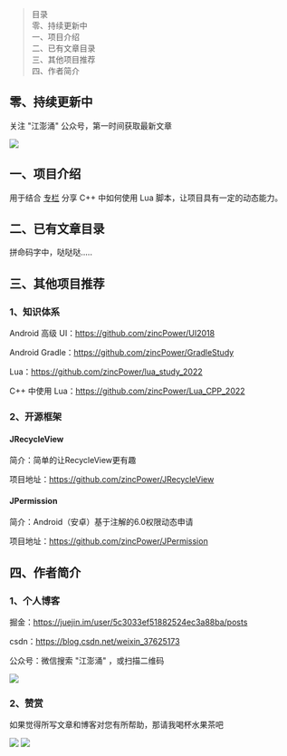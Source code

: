 > 目录<br/>
> 零、持续更新中<br/>
> 一、项目介绍<br/>
> 二、已有文章目录<br/>
> 三、其他项目推荐<br/>
> 四、作者简介<br/>

## 零、持续更新中

关注 "江澎涌" 公众号，第一时间获取最新文章

![](https://github.com/zincPower/Lua_CPP_2022/blob/main/imgs/公众号.png)

## 一、项目介绍

用于结合 [专栏](https://mp.weixin.qq.com/mp/appmsgalbum?__biz=Mzg2MzQ0MDA1OA==&action=getalbum&album_id=3071437744473948163#wechat_redirect
) 分享 C++ 中如何使用 Lua 脚本，让项目具有一定的动态能力。

## 二、已有文章目录

拼命码字中，哒哒哒.....

## 三、其他项目推荐

### 1、知识体系

Android 高级 UI：https://github.com/zincPower/UI2018

Android Gradle：https://github.com/zincPower/GradleStudy

Lua：https://github.com/zincPower/lua_study_2022

C++ 中使用 Lua：https://github.com/zincPower/Lua_CPP_2022

### 2、开源框架

#### JRecycleView

简介：简单的让RecycleView更有趣

项目地址：https://github.com/zincPower/JRecycleView

#### JPermission

简介：Android（安卓）基于注解的6.0权限动态申请

项目地址：https://github.com/zincPower/JPermission

## 四、作者简介

### 1、个人博客

掘金：https://juejin.im/user/5c3033ef51882524ec3a88ba/posts

csdn：https://blog.csdn.net/weixin_37625173

公众号：微信搜索 "江澎涌" ，或扫描二维码

![](https://github.com/zincPower/Lua_CPP_2022/blob/main/imgs/公众号.png)

### 2、赞赏

如果觉得所写文章和博客对您有所帮助，那请我喝杯水果茶吧

![](https://github.com/zincPower/Lua_CPP_2022/blob/main/imgs/alipay.jpeg)
![](https://github.com/zincPower/Lua_CPP_2022/blob/main/imgs/wxpay.png)